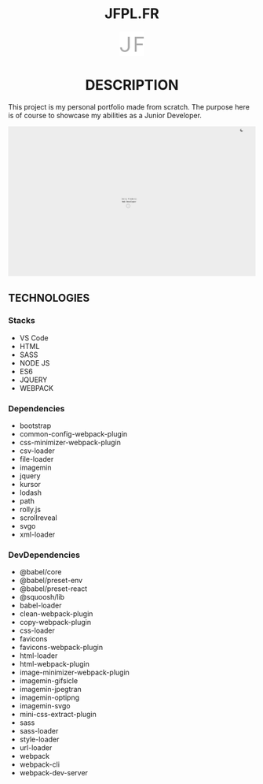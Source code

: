 <div align="center">
<h1>JFPL.FR</h1>
</div>

<div align="center">
<img alt="logo" src="https://github.com/thateflondon/v1.0/blob/e9e31440ddd9a82d4ced3ab416a566b936d47e4b/assets/images/logo.png" width="50" height="50"/>
</div>

<div align="center">
<h1>DESCRIPTION</h1>
</div>

This project is my personal portfolio made from scratch. The purpose here is of course to showcase my abilities as a Junior Developer.

<div align="center">
<img alt="demo" src="https://github.com/thateflondon/v1.0/blob/a7799c21dcf86e9fb956f42c269d0e371919f1a3/assets/images/demo.png"/>
</div>

## TECHNOLOGIES

### Stacks

- VS Code
- HTML
- SASS
- NODE JS
- ES6
- JQUERY
- WEBPACK

### Dependencies

- bootstrap
- common-config-webpack-plugin
- css-minimizer-webpack-plugin
- csv-loader
- file-loader
- imagemin
- jquery
- kursor
- lodash
- path
- rolly.js
- scrollreveal
- svgo
- xml-loader

### DevDependencies

- @babel/core
- @babel/preset-env
- @babel/preset-react
- @squoosh/lib
- babel-loader
- clean-webpack-plugin
- copy-webpack-plugin
- css-loader
- favicons
- favicons-webpack-plugin
- html-loader
- html-webpack-plugin
- image-minimizer-webpack-plugin
- imagemin-gifsicle
- imagemin-jpegtran
- imagemin-optipng
- imagemin-svgo
- mini-css-extract-plugin
- sass
- sass-loader
- style-loader
- url-loader
- webpack
- webpack-cli
- webpack-dev-server
